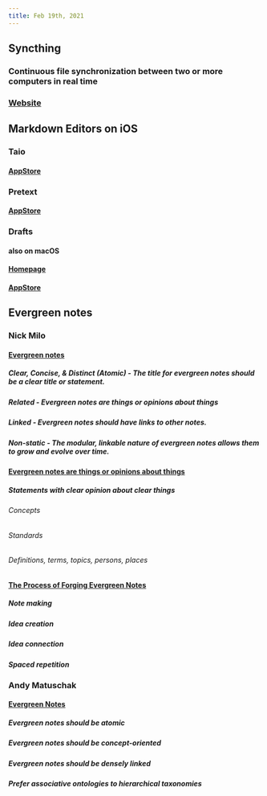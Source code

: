 ```yaml
---
title: Feb 19th, 2021
---
```


## Syncthing
### Continuous file synchronization between two or more computers in real time
### [Website](https://syncthing.net/)
## Markdown Editors on iOS
### Taio
#### [AppStore](https://apps.apple.com/us/app/taio-markdown-text-actions/id1527036273)
### Pretext
#### [AppStore](https://apps.apple.com/us/app/pretext/id1347707000)
### Drafts
#### also on macOS
#### [Homepage](https://getdrafts.com/)
#### [AppStore](https://apps.apple.com/us/app/drafts/id1236254471)
## Evergreen notes
### Nick Milo
#### [Evergreen notes](https://publish.obsidian.md/lyt-kit/Evergreen+notes)
##### **Clear, Concise, & Distinct (Atomic)** - The title for evergreen notes should be a clear title or statement.
##### **Related** - Evergreen notes are things or opinions about things
##### **Linked** - Evergreen notes should have links to other notes.
##### **Non-static** - The modular, linkable nature of evergreen notes allows them to grow and evolve over time.
#### [Evergreen notes are things or opinions about things](https://publish.obsidian.md/lyt-kit/Evergreen+notes+are+things+or+opinions+about+things)
##### Statements with **clear opinion** about **clear things**
###### Concepts
###### Standards
###### Definitions, terms, topics, persons, places
#### [The Process of Forging Evergreen Notes](https://publish.obsidian.md/lyt-kit/On+the+process+of+forging+evergreen+notes)
##### Note making
##### Idea creation
##### Idea connection
##### Spaced repetition
### Andy Matuschak
#### [Evergreen Notes](https://notes.andymatuschak.org/z4SDCZQeRo4xFEQ8H4qrSqd68ucpgE6LU155C)
##### Evergreen notes should be **atomic**
##### Evergreen notes should be **concept-oriented**
##### Evergreen notes should be **densely linked**
##### Prefer **associative ontologies** to hierarchical taxonomies
